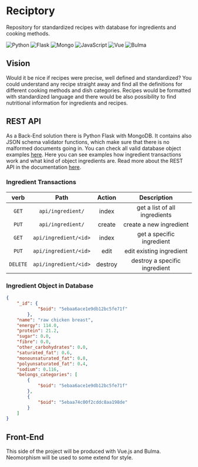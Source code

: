 # Reciptory
Repository for standardized recipes with database for ingredients and cooking methods.

![Python](https://img.shields.io/badge/Python-v3.8.3-blue.svg?logo=python&longCache=true&logoColor=white&colorB=5e81ac&style=flat-square&colorA=4c566a)
![Flask](https://img.shields.io/badge/Flask-v1.1.2-blue.svg?longCache=true&logo=flask&style=flat-square&logoColor=white&colorB=5e81ac&colorA=4c566a)
![Mongo](https://img.shields.io/badge/Mongo-v4.2.6-blue.svg?longCache=true&logo=mongoDB&style=flat-square&logoColor=white&colorB=47A248&colorA=4c566a)
![JavaScript](https://img.shields.io/badge/JavaScript-v1.8.5-blue.svg?longCache=true&logo=JavaScript&style=flat-square&logoColor=white&colorB=FFA500&colorA=4c566a)
![Vue](https://img.shields.io/badge/Vue-v2.6.11-blue.svg?longCache=true&logo=vue.js&style=flat-square&logoColor=white&colorB=4FC08D&colorA=4c566a)
![Bulma](https://img.shields.io/badge/Bulma-v0.8.2-blue.svg?longCache=true&logo=bulma&style=flat-square&logoColor=white&colorB=00D1B2&colorA=4c566a)

## Vision
Would it be nice if recipes were precise, well defined and standardized? You could understand any recipe straight away and find all the definitions for different cooking methods and dish categories. Recipes would be formatted with standardized language and there would be also possibility to find nutritional information for ingredients and recipes.

## REST API
As a Back-End solution there is Python Flask with MongoDB. It contains also JSON schema validator functions, which make sure that there is no malformed documents going in. You can check all valid database object examples [here](https://github.com/ovaaq/reciptory/blob/master/doc/database_examples.md). Here you can see examples how ingredient transactions work and what kind of object ingredients are. Read more about the REST API in the documentation [here](https://github.com/ovaaq/reciptory/blob/master/doc/REST_API.md).



### Ingredient Transactions
| verb | Path | Action | Description |
| :---: | :---: | :---: | :---: |
| `GET` | `api/ingredient/` | index | get a list of all ingredients |
| `PUT` | `api/ingredient/` | create | create a new ingredient |
| `GET` | `api/ingredient/<id>` | index | get a specific ingredient |
| `PUT` | `api/ingredient/<id>` | edit | edit existing ingredient |
| `DELETE` | `api/ingredient/<id>` | destroy | destroy a specific ingredient |

### Ingredient Object in Database

```json
{
    "_id": {
            "$oid": "5ebaa6ace1e9db12bc5fe71f"
        },
    "name": "raw chicken breast",
    "energy": 114.0,
    "protein": 21.2,
    "sugar": 0.0,
    "fibre": 0.0,
    "other_carbohydrates": 0.0,
    "saturated_fat": 0.6,
    "monounsaturated_fat": 0.8,
    "polyunsaturated_fat": 0.4,
    "sodium": 0.116,
    "belongs_categories": [
        {
            "$oid": "5ebaa6ace1e9db12bc5fe71f"
        },
        {
            "$oid": "5ebaa74c00f2cddc8aa198de"
        }
    ]
}
```

## Front-End
This side of the project will be produced with Vue.js and Bulma. Neomorphism will be used to some extend for style.

